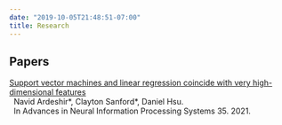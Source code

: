 ```yaml
---
date: "2019-10-05T21:48:51-07:00"
title: Research
---
```


## Papers

[Support vector machines and linear regression coincide with very high-dimensional features](https://arxiv.org/abs/2105.14084) \
  Navid Ardeshir\*, Clayton Sanford\*, Daniel Hsu. \
  In Advances in Neural Information Processing Systems 35. 2021.
